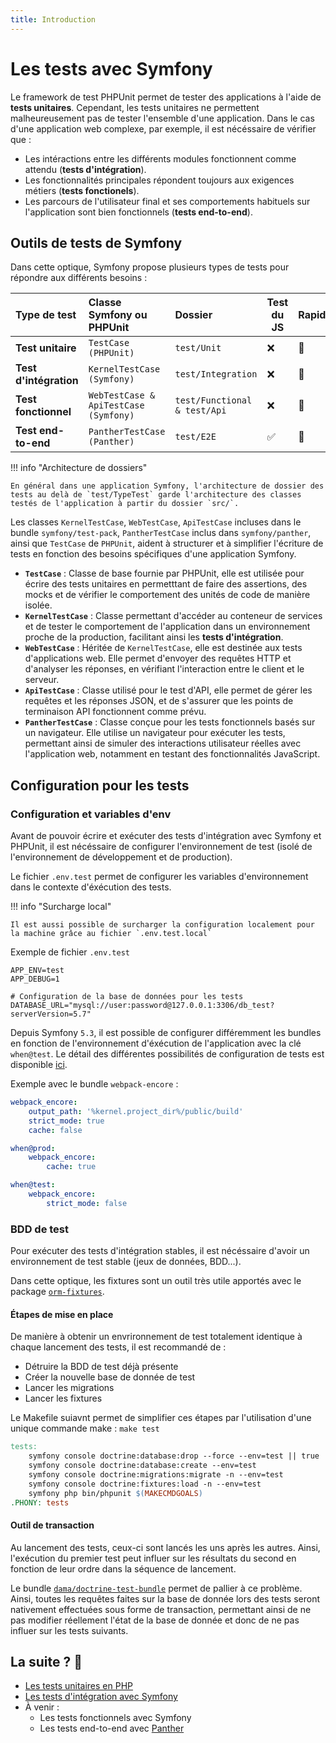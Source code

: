 ```yaml
---
title: Introduction
---
```


# Les tests avec Symfony

Le framework de test PHPUnit permet de tester des applications à l'aide de **tests unitaires**. Cependant, les tests unitaires ne permettent malheureusement pas de tester l'ensemble d'une application. Dans le cas d'une application web complexe, par exemple, il est nécéssaire de vérifier que : 

- Les intéractions entre les différents modules fonctionnent comme attendu (**tests d'intégration**).
- Les fonctionnalités principales répondent toujours aux exigences métiers (**tests fonctionels**).
- Les parcours de l'utilisateur final et ses comportements habituels sur l'application sont bien fonctionnels (**tests end-to-end**).

## Outils de tests de Symfony

Dans cette optique, Symfony propose plusieurs types de tests pour répondre aux différents besoins :

| Type de test           | Classe Symfony ou PHPUnit             | Dossier                      | Test du JS | Rapidité |
| :--------------------- | :------------------------------------ | :--------------------------- | ---------- | -------- |
| **Test unitaire**      | `TestCase (PHPUnit)`                  | `test/Unit`                  | ❌         | 🚀       |
| **Test d'intégration** | `KernelTestCase (Symfony)`            | `test/Integration`           | ❌         | 🚗       |
| **Test fonctionnel**   | `WebTestCase & ApiTestCase (Symfony)` | `test/Functional & test/Api` | ❌         | 🛵       |
| **Test end-to-end**    | `PantherTestCase (Panther)`           | `test/E2E`                   | ✅         | 🛴       |

!!! info "Architecture de dossiers"

    En général dans une application Symfony, l'architecture de dossier des tests au delà de `test/TypeTest` garde l'architecture des classes testés de l'application à partir du dossier `src/`.


Les classes `KernelTestCase`, `WebTestCase`, `ApiTestCase` incluses dans le bundle `symfony/test-pack`,  `PantherTestCase` inclus dans `symfony/panther`, ainsi que `TestCase` de `PHPUnit`, aident à structurer et à simplifier l'écriture de tests en fonction des besoins spécifiques d'une application Symfony.

- **`TestCase`** : Classe de base fournie par PHPUnit, elle est utilisée pour écrire des tests unitaires en permetttant de faire des assertions, des mocks et de vérifier le comportement des unités de code de manière isolée.
- **`KernelTestCase`** : Classe permettant d'accéder au conteneur de services et de tester le comportement de l'application dans un environnement proche de la production, facilitant ainsi les **tests d'intégration**.
- **`WebTestCase`** : Héritée de `KernelTestCase`, elle est destinée aux tests d'applications web. Elle permet d'envoyer des requêtes HTTP et d'analyser les réponses, en vérifiant l'interaction entre le client et le serveur.
- **`ApiTestCase`** : Classe utilisé pour le test d'API, elle permet de gérer les requêtes et les réponses JSON, et de s'assurer que les points de terminaison API fonctionnent comme prévu.
- **`PantherTestCase`** : Classe conçue pour les tests fonctionnels basés sur un navigateur. Elle utilise un navigateur pour exécuter les tests, permettant ainsi de simuler des interactions utilisateur réelles avec l'application web, notamment en testant des fonctionnalités JavaScript.

## Configuration pour les tests

### Configuration et variables d'env

Avant de pouvoir écrire et exécuter des tests d'intégration avec Symfony et PHPUnit, il est nécéssaire de configurer l'environnement de test (isolé de l'environnement de développement et de production).

Le fichier `.env.test` permet de configurer les variables d'environnement dans le contexte d'éxécution des tests.

!!! info "Surcharge local"

    Il est aussi possible de surcharger la configuration localement pour la machine grâce au fichier `.env.test.local`

Exemple de fichier `.env.test`

```shell
APP_ENV=test
APP_DEBUG=1

# Configuration de la base de données pour les tests
DATABASE_URL="mysql://user:password@127.0.0.1:3306/db_test?serverVersion=5.7"
```

Depuis Symfony `5.3`, il est possible de configurer différemment les bundles en fonction de l'environnement d'éxécution de l'application avec la clé `when@test`.
Le détail des différentes possibilités de configuration de tests est disponible [ici](https://symfony.com/blog/new-in-symfony-5-3-configure-multiple-environments-in-a-single-file).


Exemple avec le bundle `webpack-encore` :

```yaml
webpack_encore:
    output_path: '%kernel.project_dir%/public/build'
    strict_mode: true
    cache: false

when@prod:
    webpack_encore:
        cache: true

when@test:
    webpack_encore:
        strict_mode: false
```

### BDD de test

Pour exécuter des tests d'intégration stables, il est nécéssaire d'avoir un environnement de test stable (jeux de données, BDD...).

Dans cette optique, les fixtures sont un outil très utile apportés avec le package [`orm-fixtures`](https://symfony.com/bundles/DoctrineFixturesBundle/current/index.html).

#### Étapes de mise en place

De manière à obtenir un envrironnement de test totalement identique à chaque lancement des tests, il est recommandé de :

- Détruire la BDD de test déjà présente
- Créer la nouvelle base de donnée de test
- Lancer les migrations
- Lancer les fixtures

Le Makefile suiavnt permet de simplifier ces étapes par l'utilisation d'une unique commande make : `make test`

```makefile
tests:
	symfony console doctrine:database:drop --force --env=test || true
	symfony console doctrine:database:create --env=test
	symfony console doctrine:migrations:migrate -n --env=test
	symfony console doctrine:fixtures:load -n --env=test
	symfony php bin/phpunit $(MAKECMDGOALS)
.PHONY: tests
```

#### Outil de transaction

Au lancement des tests, ceux-ci sont lancés les uns après les autres. Ainsi, l'exécution du premier test peut influer sur les résultats du second en fonction de leur ordre dans la séquence de lancement. 

Le bundle [`dama/doctrine-test-bundle`](https://github.com/dmaicher/doctrine-test-bundle) permet de pallier à ce problème. 
Ainsi, toutes les requêtes faites sur la base de donnée lors des tests seront nativement effectuées sous forme de transaction, permettant ainsi de ne pas modifier réellement l'état de la base de donnée et donc de ne pas influer sur les tests suivants.

## La suite ? 🚀

- [Les tests unitaires en PHP](./../01-tests-unitaire-php.md)
- [Les tests d'intégration avec Symfony](./01-tests-integration-symfony.md)
-  À venir : 
    - Les tests fonctionnels avec Symfony
    - Les tests end-to-end avec [Panther](https://github.com/symfony/panther)